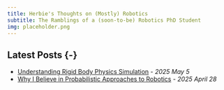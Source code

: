 ```yaml
---
title: Herbie's Thoughts on (Mostly) Robotics
subtitle: The Ramblings of a (soon-to-be) Robotics PhD Student
img: placeholder.png
---
```



## Latest Posts {-}

- [Understanding Rigid Body Physics Simulation](/posts/rigid_body_simulation/) - *2025 May 5*
- [Why I Believe in Probabilistic Approaches to Robotics](/posts/probabilistic_approaches_robotics) - *2025 April 28*




